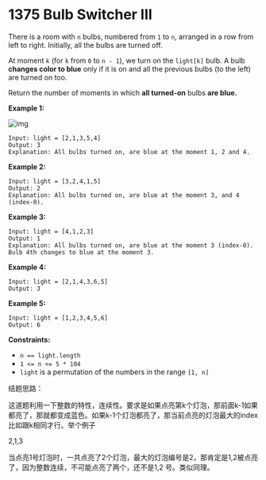 # 1375 Bulb Switcher III

There is a room with `n` bulbs, numbered from `1` to `n`, arranged in a row from left to right. Initially, all the bulbs are turned off.

At moment `k` (for `k` from `0` to `n - 1`), we turn on the `light[k]` bulb. A bulb **changes color to blue** only if it is on and all the previous bulbs (to the left) are turned on too.

Return the number of moments in which **all turned-on** bulbs **are blue.**

 

**Example 1:**

![img](https://assets.leetcode.com/uploads/2020/02/29/sample_2_1725.png)

```
Input: light = [2,1,3,5,4]
Output: 3
Explanation: All bulbs turned on, are blue at the moment 1, 2 and 4.
```

**Example 2:**

```
Input: light = [3,2,4,1,5]
Output: 2
Explanation: All bulbs turned on, are blue at the moment 3, and 4 (index-0).
```

**Example 3:**

```
Input: light = [4,1,2,3]
Output: 1
Explanation: All bulbs turned on, are blue at the moment 3 (index-0).
Bulb 4th changes to blue at the moment 3.
```

**Example 4:**

```
Input: light = [2,1,4,3,6,5]
Output: 3
```

**Example 5:**

```
Input: light = [1,2,3,4,5,6]
Output: 6
```

 

**Constraints:**

- `n == light.length`
- `1 <= n <= 5 * 104`
- `light` is a permutation of the numbers in the range `[1, n]`



结题思路：

这道题利用一下整数的特性，连续性。要求是如果点亮第k个灯泡，那前面k-1如果都亮了，那就都变成蓝色。如果k-1个灯泡都亮了，那当前点亮的灯泡最大的index 比如跟k相同才行。举个例子

2,1,3

当点亮1号灯泡时，一共点亮了2个灯泡，最大的灯泡编号是2，那肯定是1,2被点亮了，因为整数连续，不可能点亮了两个，还不是1,2 号。类似同理。

